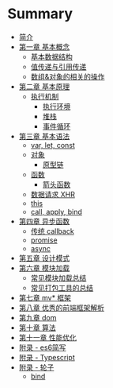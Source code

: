# Summary

* [简介](README.md)
* [第一章 基本概念](chapter1/README.md)
    * [基本数据结构](chapter1/section1.md)
    * [值传递与引用传递](chapter1/section2.md)
    * [数组&对象的相关的操作](chapter1/section3.md)
* [第二章 基本原理](chapter2/README.md)
    * [执行机制](chapter2/section1.md)
        * [执行环境](chapter2/section1.1.md)
        * [堆栈](chapter2/section1.2.md)
        * [事件循环](chapter2/section1.3.md)
* [第三章 基本语法](chapter3/README.md)
    * [var, let, const](chapter3/section1.md)
    * [对象](chapter3/section1.md)
        * [原型链]()
    * [函数](chapter3/section1.md)
        * [箭头函数](chapter3/section1.md)
    * [数据请求 XHR]()
    * [this]( )
    * [call, apply, bind]()
* [第四章 异步函数](chapter4/README.md)
    * [ 传统 callback ]()
    * [ promise ]()
    * [ async ]()
* [第五章 设计模式](chapter5/README.md)
* [第六章 模块加载](chapter5/README.md)
    * [常见模块加载总结]()
    * [常见打包工具的总结]()
* [第七章 mv* 框架]()
* [第八章 优秀的前端框架解析 ]()
* [第九章 dom]()
* [第十章 算法]()
* [第十一章 性能优化]()
* [附录 - es6简写](AppendixA/README.md)
* [附录 - Typescript](AppendixB/README.md)
* [附录 - 轮子](AppendixC/README.md)
    * [bind](AppendixC/bind.md)



